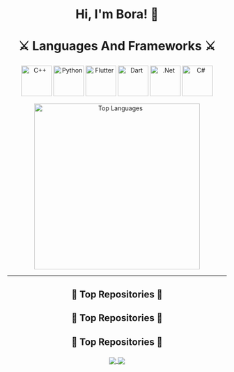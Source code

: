 # <p align="center">Hi, I'm Bora! 👋 </p>

# <p align="center">⚔️ Languages And Frameworks ⚔️</p>
<p align="center">
  <img height="70" src="https://raw.githubusercontent.com/isocpp/logos/master/cpp_logo.png" alt="C++" title="C++">
  <img height="70"  src="https://upload.wikimedia.org/wikipedia/commons/c/c3/Python-logo-notext.svg" alt="Python" title="Python">
  <img height="70"  src="https://raw.githubusercontent.com/flutter/website/master/src/_assets/image/flutter-logomark-320px.png" alt="Flutter" title="Flutter">
  <img height="70"  src="https://upload.wikimedia.org/wikipedia/commons/7/7e/Dart-logo.png" alt="Dart" title="Dart">
  <img height="70"  src="https://upload.wikimedia.org/wikipedia/commons/thumb/7/7d/Microsoft_.NET_logo.svg/330px-Microsoft_.NET_logo.svg.png" alt=".Net" title=".Net">
  <img height="70"  src="https://upload.wikimedia.org/wikipedia/commons/4/4f/Csharp_Logo.png?20180210215736" alt="C#" title="C#">
</p>

<p align="center">
  <img width="380px" src="https://github-readme-stats.vercel.app/api/top-langs/?username=bora399&langs_count=10&title_color=59A5FA&icon_color=3498db&text_color=C7D4E2&border_color=30363d&bg_color=0d1117&layout=compact&color=C7D4E2" alt="Top Languages" title="Top Languages">
</p>

<hr>

## <p align="center">🤖 Top Repositories 🤖</p>
## <p align="center">🤖 Top Repositories 🤖</p>
## <p align="center">🤖 Top Repositories 🤖</p>

<p align="center">
<a href="https://github.com/bora399/your_daily_movie">
  <img align="center" src="https://github-readme-stats.vercel.app/api/pin/?username=bora399&repo=your_daily_movie&theme=buefy" />
</a>
<a href="https://github.com/bora399/vex-basics">
  <img align="center" src="https://github-readme-stats.vercel.app/api/pin/?username=bora399&repo=vex-basics&theme=buefy"/>
</a>
</p>
